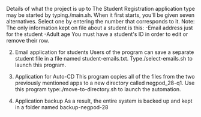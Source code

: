 Details of what the project is up to
The Student Registration application type may be started by typing./main.sh. When it first starts, you'll be given seven alternatives. Select one by entering the number that corresponds to it. Note: The only information kept on file about a student is this: -Email address just for the student -Adult age You must have a student's ID in order to edit or remove their row.

2. Email application for students Users of the program can save a separate student file in a file named student-emails.txt. Type./select-emails.sh to launch this program.

3. Application for Auto-CD This program copies all of the files from the two previously mentioned apps to a new directory called negpod_28-q1. Use this program type:./move-to-directory.sh to launch the automation.

4. Application backup As a result, the entire system is backed up and kept in a folder named backup-negpod-28
